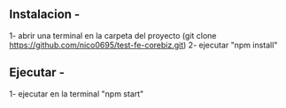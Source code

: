 ## Instalacion - 
1- abrir una terminal en la carpeta del proyecto (git clone https://github.com/nico0695/test-fe-corebiz.git)
2- ejecutar "npm install"

## Ejecutar - 
1- ejecutar en la terminal "npm start"